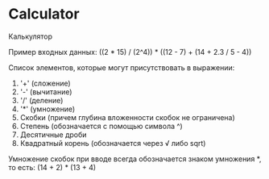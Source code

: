 # Calculator
Калькулятор

Пример входных данных: ((2 * 15) / (2^4)) * ((12 - 7) + (14 + 2.3 / 5 - 4))

Список  элементов, которые могут присутствовать в выражении:
1. '+' (сложение)
2. '-' (вычитание)
3. '/' (деление)
4. '*' (умножение)
5. Скобки (причем глубина вложенности скобок не ограничена)
6. Степень (обозначается с помощью символа ^)
7. Десятичные дроби
8. Квадратный корень (обозначается через √ либо sqrt)

Умножение скобок при вводе всегда обозначается знаком умножения *, то есть: (14 + 2) * (13 + 4)
